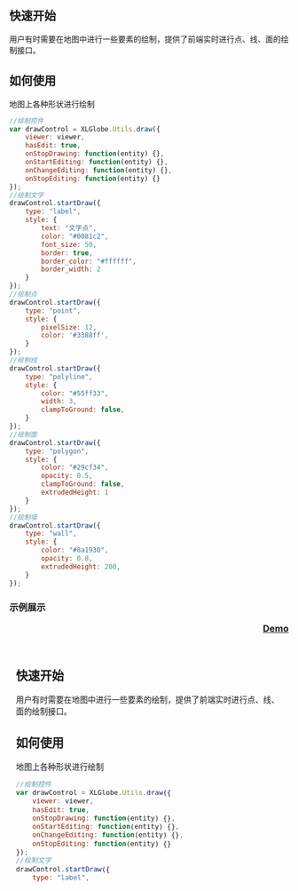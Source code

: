 ## 快速开始

用户有时需要在地图中进行一些要素的绘制，提供了前端实时进行点、线、面的绘制接口。

## 如何使用

地图上各种形状进行绘制

``` javascript
//绘制控件
var drawControl = XLGlobe.Utils.draw({
    viewer: viewer,
    hasEdit: true,
    onStopDrawing: function(entity) {},
    onStartEditing: function(entity) {},
    onChangeEditing: function(entity) {},
    onStopEditing: function(entity) {}
});
//绘制文字
drawControl.startDraw({
    type: "label",
    style: {
        text: "文字点",
        color: "#0081c2",
        font_size: 50,
        border: true,
        border_color: "#ffffff",
        border_width: 2
    }
});
//绘制点
drawControl.startDraw({
    type: "point",
    style: {
        pixelSize: 12,
        color: '#3388ff',
    }
});
//绘制线
drawControl.startDraw({
    type: "polyline",
    style: {
        color: "#55ff33",
        width: 3,
        clampToGround: false,
    }
});
//绘制面
drawControl.startDraw({
    type: "polygon",
    style: {
        color: "#29cf34",
        opacity: 0.5,
        clampToGround: false,
        extrudedHeight: 1
    }
});
//绘制墙
drawControl.startDraw({
    type: "wall",
    style: {
        color: "#8a1930",
        opacity: 0.8,
        extrudedHeight: 200,
    }
});
```

### 示例展示 <p align="right"><a href="#/editor?type=overlay%2Fplot&example=plot-overlay" target="_blank">Demo</a></p>

<iframe width="100%" height="430" src="#/editor?type=overlay%2Fplot&example=plot-overlay" allowfullscreen="allowfullscreen" frameborder="0"></iframe>

&emsp; 

&emsp; 

&emsp; 
